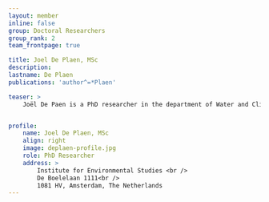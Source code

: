 ```yaml
---
layout: member
inline: false
group: Doctoral Researchers
group_rank: 2
team_frontpage: true

title: Joel De Plaen, MSc
description: 
lastname: De Plaen
publications: 'author^=*Plaen'

teaser: >
    Joël De Paen is a PhD researcher in the department of Water and Climate Risk (WCR) of the Institute for Environmental Studies (IVM) at Vrije Universiteit Amsterdam.


profile:
    name: Joel De Plaen, MSc
    align: right
    image: deplaen-profile.jpg
    role: PhD Researcher
    address: >
        Institute for Environmental Studies <br />
        De Boelelaan 1111<br />
        1081 HV, Amsterdam, The Netherlands
---
```



